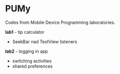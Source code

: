 # PUMy
Codes from Mobile Device Programming laboratories. 

**lab1** - tip calculator  
- SeekBar nad TextView listeners

**lab2** - logging in app
- switching activities 
- shared preferences

